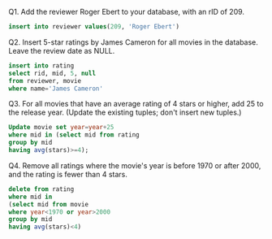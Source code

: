 Q1.
Add the reviewer Roger Ebert to your database, with an rID of 209.

```sql
insert into reviewer values(209, 'Roger Ebert')
```

Q2.
Insert 5-star ratings by James Cameron for all movies in the database. Leave the review date as NULL.

```sql
insert into rating
select rid, mid, 5, null
from reviewer, movie
where name='James Cameron'
```

Q3.
For all movies that have an average rating of 4 stars or higher, add 25 to the release year. (Update the existing tuples; don't insert new tuples.)

```sql
Update movie set year=year+25
where mid in (select mid from rating
group by mid
having avg(stars)>=4);
```

Q4.
Remove all ratings where the movie's year is before 1970 or after 2000, and the rating is fewer than 4 stars. 

```sql
delete from rating
where mid in
(select mid from movie
where year<1970 or year>2000
group by mid
having avg(stars)<4)
```